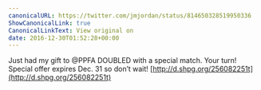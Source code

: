 ```yaml
---
canonicalURL: https://twitter.com/jmjordan/status/814650328519950336
ShowCanonicalLink: true
CanonicalLinkText: View original on
date: 2016-12-30T01:52:28+00:00
---
```

Just had my gift to @PPFA DOUBLED with a special match. Your turn! Special offer expires Dec. 31 so don’t wait! [http://d.shpg.org/256082251t](http://d.shpg.org/256082251t)
